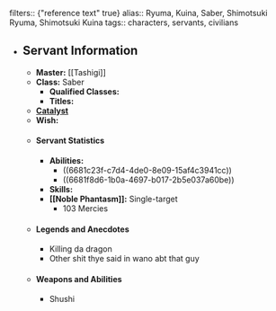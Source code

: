 filters:: {"reference text" true}
alias:: Ryuma, Kuina, Saber, Shimotsuki Ryuma, Shimotsuki Kuina
tags:: characters, servants, civilians

- ## Servant Information
	- **Master:** [[Tashigi]]
	- **Class:** Saber
		- **Qualified Classes:**
		- **Titles:**
	- **[Catalyst]([[Catalysts]])**
	- **Wish:**
	- #### Servant Statistics
		- **Abilities:**
			- ((6681c23f-c7d4-4de0-8e09-15af4c3941cc))
			- ((6681f8d6-1b0a-4697-b017-2b5e037a60be))
		- **Skills:**
		- **[[Noble Phantasm]]:** Single-target
			- 103 Mercies
	- #### Legends and Anecdotes
		- Killing da dragon
		- Other shit thye said in wano abt that guy
	- #### Weapons and Abilities
		- Shushi